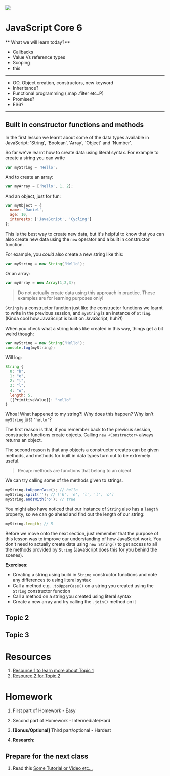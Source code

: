 ![](https://img.shields.io/badge/status-draft-darkred.svg)
# JavaScript Core 6
** What we will learn today?**
- Callbacks
- Value Vs reference types
- Scoping
- this
---

- OO, Object creation, constructors, new keyword
- Inheritance?
- Functional programming (.map .filter etc..P)
- Promises?
- ES6?
---

## Built in constructor functions and methods

In the first lesson we learnt about some of the data types available in JavaScript: 'String', 'Boolean', 'Array', 'Object' and 'Number'.

So far we've learnt how to create data using literal syntax. For example to create a string you can write

```js
var myString = 'Hello';
```

And to create an array:

```js
var myArray = ['hello', 1, 2];
```

And an object, just for fun:

```js
var myObject = {
  name: 'Daniel',
  age: 10,
  interests: ['JavaScript', 'Cycling']
};
```

This is the best way to create new data, but it's helpful to know that you can also create new data using the `new` operator and a built in constructor function.

For example, you _could_ also create a new string like this:

```js
var myString = new String('Hello');
```

Or an array:

```js
var myArray = new Array(1,2,3);
```

> Do not actually create data using this approach in practice. These examples are for learning purposes only!

`String` is a constructor function just like the constructor functions we learnt to write in the previous session, and `myString` is an instance of `String`. (Kinda cool how JavaScript is built on JavaScript, huh?!)

When you check what a string looks like created in this way, things get a bit weird though:

```js
var myString = new String('Hello');
console.log(myString);
```

Will log:

```js
String {
  0: "h",
  1: "e",
  2: "l",
  3: "l",
  4: "o",
  length: 5,
  [[PrimitiveValue]]: "hello"
}
```

Whoa! What happened to my string?! Why does this happen? Why isn't `myString` just `'hello'`?

The first reason is that, if you remember back to the previous session, constructor functions create objects. Calling `new <Constructor>` always returns an object.

The second reason is that any objects a constructor creates can be given methods, and methods for built in data types turn out to be extremely useful.

> Recap: methods are functions that belong to an object

We can try calling some of the methods given to strings.

```js
myString.toUpperCase(); // hello
myString.split(''); // ['h', 'e', 'l', 'l', 'o']
myString.endsWith('o'); // true
```

You might also have noticed that our instance of `String` also has a `length` property, so we can go ahead and find out the length of our string:

```js
myString.length; // 5
```

Before we move onto the next section, just remember that the purpose of this lesson was to improve our understanding of how JavaScript work. You don't need to actually create data using `new String()` to get access to all the methods provided by `String` (JavaScript does this for you behind the scenes).


**Exercises**:

- Creating a string using build in `String` constructor functions and note any differences to using literal syntax
- Call a method e.g. `.toUpperCase()` on a string you created using the `String` constructor function
- Call a method on a string you created using literal syntax
- Create a new array and try calling the `.join()` method on it


## Topic 2

## Topic 3


# Resources
1. [Resource 1 to learn more about Topic 1](https://google.com)
2. [Resource 2 for Topic 2](https://google.com)

# Homework

1. First part of Homework - Easy

2. Second part of Homework - Intermediate/Hard

3. **[Bonus/Optional]** Third part/optional - Hardest

4. **Research:**

## Prepare for the next class
1. Read this [Some Tutorial or Video etc...](https://google.com)
